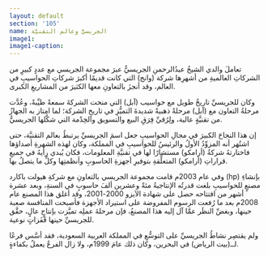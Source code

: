 ```yaml
---
layout: default
section: '105'
name: الجريسيُّ وعالم التقنيَّة
image1: 
image1-caption: 
---
```


تعاملَ والدي الشيخُ عبدُالرحمنِ الجريسيُّ عبرَ مجموعة الجريسي مع عددٍ كبيرٍ من الشركاتِ العالميةِ من أشهرِها شركة (وانج) التي كانت قديمًا أكبرَ شركاتِ الحواسيبِ في العالم، وقد أنجزَ بالتعاونِ معها الكثيرَ من المشاريعِ الكبرى.

وكان للجريسيِّ تاريخٌ طويل مع حواسيب (آبل) التي منحت الشركةَ سمعةً طيِّبةً، وعُدَّت مرحلةُ التعاون مع (آبل) مرحلةً ذهبيةً شديدةَ التميُّزِ في تاريخِ الشركة؛ لما امتاز به الجهازُ من تقنيَّةٍ عالية، ولِرُقيِّ فِرَقِ البيع والتسويق والخِدْمة التي شكَّلها الجريسيُّ.

إن هذا النجاحَ الكبيرَ في مجالِ الحواسيبِ جعل اسمَ الجريسيِّ يرتبطُ بعالم التقنيَّة، حتى اشتُهر أنه المزوِّدُ الأولُ والرئيسُ للحواسيبِ في المملكة، وكان لهذه الشهرةِ أصداؤها فاختارتهُ شركةُ (أرامكو) مستشارًا لها في تقنيَّةِ المعلومات، فكان يُبدي رأيهُ في جميعِ قراراتِ (أرامكو) المتعلِّقةِ بتوفيرِ أجهزةِ الحاسوبِ وأنظمتِها وكلِّ ما يتصلُ بها.

وفي عام 2003م قامت مجموعة الجريسي بالتعاونِ مع شركةِ هيولت باكارد (hp) بإنشاءِ مصنعٍ للحواسيبِ بلغت قدرتُه الإنتاجيةُ مئةً وعشرين ألفَ حاسوبٍ في السنةِ، وبعد عشرة أشهر من افتتاحه حصل على شهادة الآيزو 2000-2001، وقد أغلق هذا المصنع عام 2008م بعد ما رُفعت الرسوم المفروضة على استيراد الأجهزة فأصبحت المنافسة صعبة حينها، وبغضِّ النظَر عمَّا آل إليه هذا المصنعُ، فإن مرحلةَ عملِه تميَّزت بإنتاجٍ عالٍ، حقَّق للجريسيِّ حينها قَفَزاتٍ نوعية. 

ولم يقتصِر نشاطُ الجريسيِّ على التوسُّعِ في المملكة العربية السعودية، فقد أسَّس فرعًا لــ(بيت الرياض) في البحرين، وكان ذلك عامَ 1999م، ولا زال الفرعُ يعملُ بكفاءةٍ. 

